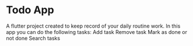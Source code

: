 # Todo App

A flutter project created to keep record of your daily routine work.
In this app you can do the following tasks:
Add task
Remove task
Mark as done or not done
Search tasks


